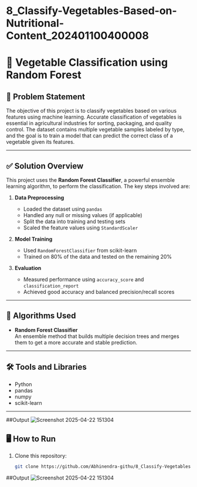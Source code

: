 # 8_Classify-Vegetables-Based-on-Nutritional-Content_202401100400008

# 🥦 Vegetable Classification using Random Forest

## 📌 Problem Statement

The objective of this project is to classify vegetables based on various features using machine learning. Accurate classification of vegetables is essential in agricultural industries for sorting, packaging, and quality control. The dataset contains multiple vegetable samples labeled by type, and the goal is to train a model that can predict the correct class of a vegetable given its features.

---

## ✅ Solution Overview

This project uses the **Random Forest Classifier**, a powerful ensemble learning algorithm, to perform the classification. The key steps involved are:

1. **Data Preprocessing**
   - Loaded the dataset using `pandas`
   - Handled any null or missing values (if applicable)
   - Split the data into training and testing sets
   - Scaled the feature values using `StandardScaler`

2. **Model Training**
   - Used `RandomForestClassifier` from scikit-learn
   - Trained on 80% of the data and tested on the remaining 20%

3. **Evaluation**
   - Measured performance using `accuracy_score` and `classification_report`
   - Achieved good accuracy and balanced precision/recall scores

---

## 🧠 Algorithms Used

- **Random Forest Classifier**  
An ensemble method that builds multiple decision trees and merges them to get a more accurate and stable prediction.

---

## 🛠️ Tools and Libraries

- Python
- pandas
- numpy
- scikit-learn

---
##Output
![Screenshot 2025-04-22 151304](https://github.com/user-attachments/assets/716da2be-417f-4b36-b000-26c0fb3797e8)


## 🖥️ How to Run

1. Clone this repository:
   ```bash
   git clone https://github.com/Abhinendra-githu/8_Classify-Vegetables-Based-on-Nutritional-Content_202401100400008

##Output
![Screenshot 2025-04-22 151304](https://github.com/user-attachments/assets/716da2be-417f-4b36-b000-26c0fb3797e8)
